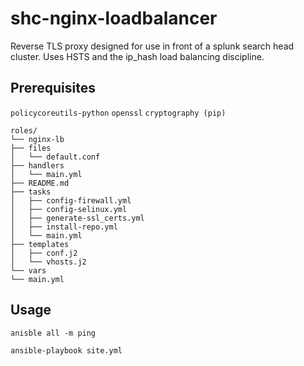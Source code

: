 # shc-nginx-loadbalancer

Reverse TLS proxy designed for use in front of a splunk search
head cluster. Uses HSTS and the ip_hash load balancing discipline.

## Prerequisites

`policycoreutils-python`
`openssl`
`cryptography (pip)`


```
roles/
└── nginx-lb
├── files
│   └── default.conf
├── handlers
│   └── main.yml
├── README.md
├── tasks
│   ├── config-firewall.yml
│   ├── config-selinux.yml
│   ├── generate-ssl_certs.yml
│   ├── install-repo.yml
│   └── main.yml
├── templates
│   ├── conf.j2
│   └── vhosts.j2
└── vars
└── main.yml
```

## Usage
```
anisble all -m ping

ansible-playbook site.yml
```
